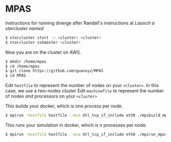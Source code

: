 # MPAS

Instructions for running diverge after Randall's instructions at  *Launch a starcluster named <cluster>*

```bash
$ starcluster start -c <cluster> <cluster>
$ starcluster sshmaster <cluster>
```

Now you are on the cluster on AWS.

```bash
$ mkdir /home/mpas
$ cd /home/mpas
$ git clone https://github.com/guanxyz/MPAS
$ cd MPAS
```

Edit `hostfile` to represent the number of nodes on your `<cluster>`. In this case, we use a two-nodes cluster
Edit `machinefile` to represent the number of nodes *and* processors on your `<cluster>`

This builds your docker, which is one process per node.
```bash
$ mpirun -hostfile hostfile --mca btl_tcp_if_include eth0 ./mpibuild_mpas.sh --verbose --output-filename=mpibuild
```

This runs your simulation in docker, which is *n* processes per node.
```bash
$ mpirun -hostfile hostfile --mca btl_tcp_if_include eth0 ./mpirun_mpas.sh --verbose --output-filename=mpirun
```
